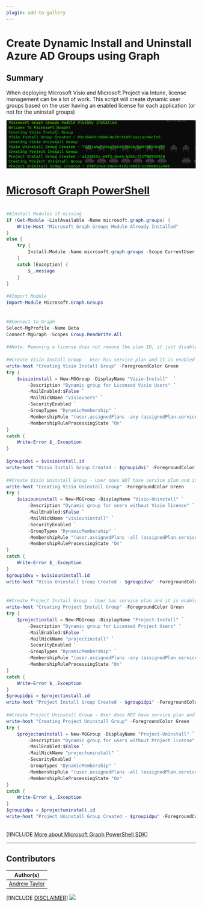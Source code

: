 ```yaml
---
plugin: add-to-gallery
---
```


# Create Dynamic Install and Uninstall Azure AD Groups using Graph

## Summary

When deploying Microsoft Visio and Microsoft Project via Intune, license management can be a lot of work.  This script will create dynamic user groups based on the user having an enabled license for each application (or not for the uninstall groups)

![Example Screenshot](assets/example.png)




# [Microsoft Graph PowerShell](#tab/graphps)

```powershell

##Install Modules if missing
if (Get-Module -ListAvailable -Name microsoft.graph.groups) {
    Write-Host "Microsoft Graph Groups Module Already Installed"
} 
else {
    try {
        Install-Module -Name microsoft.graph.groups -Scope CurrentUser -Repository PSGallery -Force -AllowClobber 
    }
    catch [Exception] {
        $_.message 
    }
}

##Import Module
Import-Module Microsoft.Graph.Groups


##Connect to Graph
Select-MgProfile -Name Beta
Connect-MgGraph -Scopes Group.ReadWrite.All

##Note: Removing a license does not remove the plan ID, it just disables it, hence the check that is it enabled

##Create Visio Install Group - User has service plan and it is enabled
write-host "Creating Visio Install Group" -ForegroundColor Green
try {
    $visioinstall = New-MGGroup -DisplayName "Visio-Install"  `
        -Description "Dynamic group for Licensed Visio Users" `
        -MailEnabled:$False `
        -MailNickName "visiousers" `
        -SecurityEnabled `
        -GroupTypes "DynamicMembership" `
        -MembershipRule "(user.assignedPlans -any (assignedPlan.servicePlanId -eq ""663a804f-1c30-4ff0-9915-9db84f0d1cea"" -and assignedPlan.capabilityStatus -eq ""Enabled""))" `
        -MembershipRuleProcessingState "On"
}
catch {
    Write-Error $_.Exception
}

$groupidvi = $visioinstall.id
write-host "Visio Install Group Created - $groupidvi" -ForegroundColor Green

##Create Visio Uninstall Group - User does NOT have service plan and it is not enabled
write-host "Creating Visio Uninstall Group" -ForegroundColor Green
try {
    $visiouninstall = New-MGGroup -DisplayName "Visio-Uninstall" `
        -Description "Dynamic group for users without Visio license" `
        -MailEnabled:$False `
        -MailNickName "visiouninstall" `
        -SecurityEnabled `
        -GroupTypes "DynamicMembership" `
        -MembershipRule "(user.assignedPlans -all (assignedPlan.servicePlanId -ne ""663a804f-1c30-4ff0-9915-9db84f0d1cea"" -and assignedPlan.capabilityStatus -ne ""Enabled""))" `
        -MembershipRuleProcessingState "On"
}
catch {
    Write-Error $_.Exception
}
$groupidvu = $visiouninstall.id
write-host "Visio Uninstall Group Created - $groupidvu" -ForegroundColor Green
       

##Create Project Install Group - User has service plan and it is enabled
write-host "Creating Project Install Group" -ForegroundColor Green
try {
    $projectinstall = New-MGGroup -DisplayName "Project-Install" `
        -Description "Dynamic group for Licensed Project Users" `
        -MailEnabled:$False `
        -MailNickName "projectinstall" `
        -SecurityEnabled `
        -GroupTypes "DynamicMembership" `
        -MembershipRule "(user.assignedPlans -any (assignedPlan.servicePlanId -eq ""fafd7243-e5c1-4a3a-9e40-495efcb1d3c3"" -and assignedPlan.capabilityStatus -eq ""Enabled""))" `
        -MembershipRuleProcessingState "On"
}
catch {
    Write-Error $_.Exception
}
$groupidpi = $projectinstall.id
write-host "Project Install Group Created - $groupidpi" -ForegroundColor Green
       
##Create Project Uninstall Group - User does NOT have service plan and it is not enabled
write-host "Creating Project Uninstall Group" -ForegroundColor Green
try {
    $projectuninstall = New-MGGroup -DisplayName "Project-Uninstall" `
        -Description "Dynamic group for users without Project license" `
        -MailEnabled:$False `
        -MailNickName "projectuninstall" `
        -SecurityEnabled `
        -GroupTypes "DynamicMembership" `
        -MembershipRule "(user.assignedPlans -all (assignedPlan.servicePlanId -ne ""fafd7243-e5c1-4a3a-9e40-495efcb1d3c3"" -and assignedPlan.capabilityStatus -ne ""Enabled""))" `
        -MembershipRuleProcessingState "On"
}
catch {
    Write-Error $_.Exception
}
$groupidpu = $projectuninstall.id
write-host "Project Uninstall Group Created - $groupidpu" -ForegroundColor Green
       
```
[!INCLUDE [More about Microsoft Graph PowerShell SDK](../../docfx/includes/MORE-GRAPHSDK.md)]
***


## Contributors

| Author(s)                                            |
|------------------------------------------------------|
| [Andrew Taylor](https://github.com/andrew-s-taylor) |


[!INCLUDE [DISCLAIMER](../../docfx/includes/DISCLAIMER.md)]
<img src="https://m365-visitor-stats.azurewebsites.net/script-samples/scripts/aad-graph-create-dynamic-groups-project-visio" aria-hidden="true" />